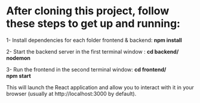 # After cloning this project, follow these steps to get up and running:

1- Install dependencies for each folder frontend & backend: <strong> npm install </strong>

2- Start the backend server in the first terminal window : <strong> cd backend/ </strong>
<br><strong> nodemon </strong>

3- Run the frontend in the second terminal window:   <strong> cd frontend/ </strong>
<br><strong> npm start  </strong>

This will launch the React application and allow you to interact with it in your browser (usually at http://localhost:3000 by default).
